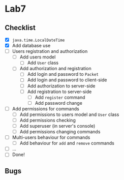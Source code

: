 # Lab7

## Checklist

  - [X] `java.time.LocalDateTime`
  - [X] Add database use
  - [ ] Users registration and authorization
    - [ ] Add users model
      - [ ] Add `User` class
    - [ ] Add authorization and registration
      - [ ] Add login and password to `Packet`
      - [ ] Add login and password to client-side
      - [ ] Add authorization to server-side
      - [ ] Add registration to server-side
        - [ ] Add `register` command
        - [ ] Add password change
  - [ ] Add permissions for commands
    - [ ] Add permissions to users model and `User` class
    - [ ] Add permissions checking
    - [ ] Add superuser (in server's console)
    - [ ] Add permissions changing commands
  - [ ] Multi-users behaviour for commands
    - [ ] Add behaviour for `add` and `remove` commands
  - [ ] ...
  - [ ] Done!

## Bugs
